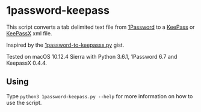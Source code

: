 # 1password-keepass

This script converts a tab delimited text file from [1Password](https://1password.com) to a [KeePass](https://keepass.info) or [KeePassX](https://keepassx.org) xml file.

Inspired by the [1password-to-keepassx.py](https://gist.github.com/stromnet/5539aee578b2717178508b75c1fd82e5) gist.

Tested on macOS 10.12.4 Sierra with Python 3.6.1, 1Password 6.7 and KeepassX 0.4.4.

## Using

Type `python3 1password-keepass.py --help` for more information on how to use the script.

